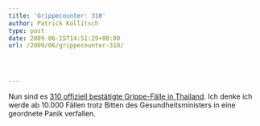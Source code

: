 ```yaml
---
title: 'Grippecounter: 310'
author: Patrick Kollitsch
type: post
date: 2009-06-15T14:51:29+00:00
url: /2009/06/grippecounter-310/




---
```

Nun sind es [310 offiziell bestätigte Grippe-Fälle in Thailand][1]. Ich denke ich werde ab 10.000 Fällen trotz Bitten des Gesundheitsministers in eine geordnete Panik verfallen.

 [1]: http://www.nationmultimedia.com/news/30105251/Confirmed-Type-A-(H1N1)-flu-cases-rise-to-310